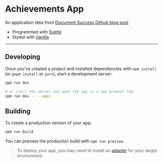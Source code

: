 # Achievements App

An application idea from [Document Success Github blog post](https://github.com/readme/guides/document-success)


- Programmed with [Svelte](https://svelte.dev/docs)
- Styled with [Vanilla](https://vanillaframework.io/docs)

---

## Developing

Once you've created a project and installed dependencies with `npm install` (or `pnpm install` or `yarn`), start a development server:

```bash
npm run dev

# or start the server and open the app in a new browser tab
npm run dev -- --open
```

## Building

To create a production version of your app:

```bash
npm run build
```

You can preview the production build with `npm run preview`.

> To deploy your app, you may need to install an [adapter](https://kit.svelte.dev/docs#adapters) for your target environment.
